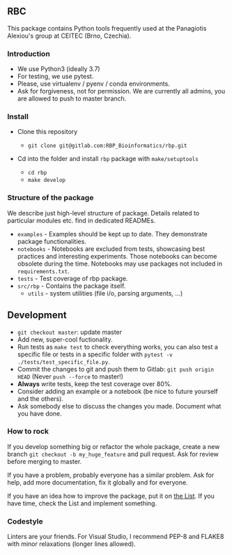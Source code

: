 ## RBC

This package contains Python tools frequently used at the Panagiotis Alexiou's group at CEITEC (Brno, Czechia).

### Introduction
 - We use Python3 (ideally 3.7)   
 - For testing, we use pytest.  
 - Please, use virtualenv / pyenv / conda environments. 
 - Ask for forgiveness, not for permission. We are currently all admins, you are allowed to push to master branch.

### Install

 - Clone this repository
   - `git clone git@gitlab.com:RBP_Bioinformatics/rbp.git`

 - Cd into the folder and install `rbp` package with `make/setuptools`
   - `cd rbp`
   - `make develop` 

### Structure of the package
We describe just high-level structure of package. Details related to particular modules etc. find in dedicated READMEs.
 - `examples` - Examples should be kept up to date. They demonstrate package functionalities.
 - `notebooks` - Notebooks are excluded from tests, showcasing best practices and interesting experiments. Those notebooks can become obsolete during the time. Notebooks may use packages not included in `requirements.txt`.
 - `tests` - Test coverage of rbp package.
 - `src/rbp`  - Contains the package itself.
   - `utils` -   system utilities (file i/o, parsing arguments, ...)

## Development
 - `git checkout master`: update master
 - Add new, super-cool fuctionality.
 - Run tests as `make test` to check everything works, you can also test a specific file or tests in a specific folder with `pytest -v ./tests/test_specific_file.py`.
 - Commit the changes to git and push them to Gitlab: `git push origin HEAD` (Never `push --force` to master!)
 - **Always** write tests, keep the test coverage over 80%.
 - Consider adding an example or a notebook (be nice to future yourself and the others).
 - Ask somebody else to discuss the changes you made. Document what you have done.
 
### How to rock
If you develop something big or refactor the whole package, create a new branch `git checkout -b my_huge_feature` and pull request. Ask for review before merging to master. 

If you have a problem, probably everyone has a similar problem. Ask for help, add more documentation, fix it globally and for everyone.

If you have an idea how to improve the package, put it on [the List](https://docs.google.com/document/d/16rYS_vpz0vdQ3F9lHVQML1CkQCgohLGFX79erP8NYPY/edit?usp=sharing). If you have time, check the List and implement something. 

### Codestyle
Linters are your friends. For Visual Studio, I recommend PEP-8 and FLAKE8 with minor relaxations (longer lines allowed).


